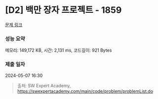 # [D2] 백만 장자 프로젝트 - 1859 

[문제 링크](https://swexpertacademy.com/main/code/problem/problemDetail.do?contestProbId=AV5LrsUaDxcDFAXc) 

### 성능 요약

메모리: 149,172 KB, 시간: 2,131 ms, 코드길이: 921 Bytes

### 제출 일자

2024-05-07 16:30



> 출처: SW Expert Academy, https://swexpertacademy.com/main/code/problem/problemList.do